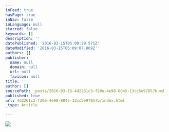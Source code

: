 ```yaml
---
inFeed: true
hasPage: true
inNav: false
inLanguage: null
starred: false
keywords: []
description: ''
datePublished: '2016-03-15T05:09:29.571Z'
dateModified: '2016-03-15T05:09:07.869Z'
authors: []
publisher:
  name: null
  domain: null
  url: null
  favicon: null
title: ''
author: []
sourcePath: _posts/2016-03-15-4d2261c3-f20e-4e98-8045-13cc5e97857b.md
published: true
url: 4d2261c3-f20e-4e98-8045-13cc5e97857b/index.html
_type: Article

---
```

![](https://the-grid-user-content.s3-us-west-2.amazonaws.com/50e9fb42-6f57-4733-b8be-2969cbdd6671.jpg)
